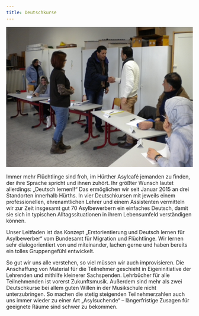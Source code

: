 ```yaml
---
title: Deutschkurse
---
```



![](/uploads/versions/deutschkurse---x----3648-2736x---.jpg)

Immer mehr Fl&uuml;chtlinge sind froh, im H&uuml;rther Asylcaf&eacute; jemanden zu finden, der ihre Sprache spricht und ihnen zuh&ouml;rt. Ihr gr&ouml;&szlig;ter Wunsch lautet allerdings: „Deutsch lernen!!“ Das erm&ouml;glichen wir seit Januar 2015 an drei Standorten innerhalb H&uuml;rths. In vier Deutschkursen mit jeweils einem professionellen, ehrenamtlichen Lehrer und einem Assistenten vermitteln wir zur Zeit insgesamt gut 70 Asylbewerbern ein einfaches Deutsch, damit sie sich in typischen Alltagssituationen in ihrem Lebensumfeld verst&auml;ndigen k&ouml;nnen.

Unser Leitfaden ist das Konzept „Erstorientierung und Deutsch lernen f&uuml;r Asylbewerber“ vom Bundesamt f&uuml;r Migration und Fl&uuml;chtlinge. Wir lernen sehr dialogorientiert von und miteinander, lachen gerne und haben bereits ein tolles Gruppengef&uuml;hl entwickelt.

So gut wir uns alle verstehen, so viel m&uuml;ssen wir auch improvisieren. Die Anschaffung von Material f&uuml;r die Teilnehmer geschieht in Eigeninitiative der Lehrenden und mithilfe kleinerer Sachspenden. Lehrb&uuml;cher f&uuml;r alle Teilnehmenden ist vorerst Zukunftsmusik. Au&szlig;erdem sind mehr als zwei Deutschkurse bei allem guten Willen in der Musikschule nicht unterzubringen. So machen die stetig steigenden Teilnehmerzahlen auch uns immer wieder zu einer Art „Asylsuchende“ – l&auml;ngerfristige Zusagen f&uuml;r geeignete R&auml;ume sind schwer zu bekommen.